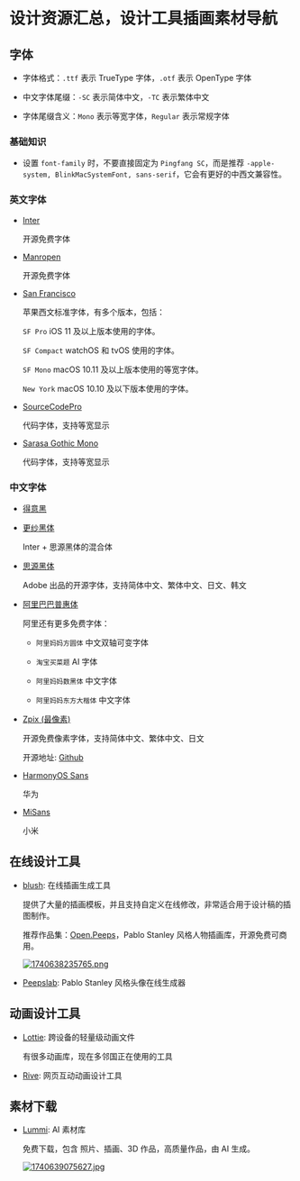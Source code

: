 # 设计资源汇总，设计工具插画素材导航

## 字体

- 字体格式：`.ttf` 表示 TrueType 字体，`.otf` 表示 OpenType 字体

- 中文字体尾缀：`-SC` 表示简体中文，`-TC` 表示繁体中文

- 字体尾缀含义：`Mono` 表示等宽字体，`Regular` 表示常规字体

### 基础知识

- 设置 `font-family` 时，不要直接固定为 `Pingfang SC`，而是推荐 `-apple-system, BlinkMacSystemFont, sans-serif`，它会有更好的中西文兼容性。

### 英文字体

- [Inter](https://rsms.me/inter/)

  开源免费字体

- [Manropen](https://fonts.google.com/specimen/Manrope)

  开源免费字体

- [San Francisco](https://developer.apple.com/fonts/)

  苹果西文标准字体，有多个版本，包括：

  `SF Pro` iOS 11 及以上版本使用的字体。

  `SF Compact` watchOS 和 tvOS 使用的字体。

  `SF Mono` macOS 10.11 及以上版本使用的等宽字体。

  `New York` macOS 10.10 及以下版本使用的字体。

- [SourceCodePro](https://github.com/Falkor/dotfiles/blob/master/fonts/SourceCodePro%2BPowerline%2BAwesome%2BRegular.ttf)

  代码字体，支持等宽显示

- [Sarasa Gothic Mono](https://picaq.github.io/sarasa/)

  代码字体，支持等宽显示

### 中文字体

- [得意黑](https://github.com/atelier-anchor/smiley-sans)

- [更纱黑体](https://github.com/be5invis/Sarasa-Gothic)

  Inter + 思源黑体的混合体

- [思源黑体](https://github.com/adobe-fonts/source-han-sans)

  Adobe 出品的开源字体，支持简体中文、繁体中文、日文、韩文

- [阿里巴巴普惠体](https://www.alibabafonts.com/#/font/normal)

  阿里还有更多免费字体：

  - `阿里妈妈方圆体` 中文双轴可变字体

  - `淘宝买菜题` AI 字体

  - `阿里妈妈数黑体` 中文字体

  - `阿里妈妈东方大楷体` 中文字体

- [Zpix (最像素)](https://zpix.vercel.app/)

  开源免费像素字体，支持简体中文、繁体中文、日文

  开源地址: [Github](https://github.com/SolidZORO/zpix-pixel-font)

- [HarmonyOS Sans](https://developer.huawei.com/consumer/en/doc/design-guides-V1/font-0000001157868583-V1)

  华为

- [MiSans](https://hyperos.mi.com/font/en/download/)

  小米

## 在线设计工具

- [blush](https://blush.design/collections): 在线插画生成工具

  提供了大量的插画模板，并且支持自定义在线修改，非常适合用于设计稿的插图制作。

  推荐作品集：[Open.Peeps](https://www.openpeeps.com/)，Pablo Stanley 风格人物插画库，开源免费可商用。

  [![1740638235765.png](https://img.shejibiji.com/2025/02/27/67c0081d41470.png)](https://img.shejibiji.com/2025/02/27/67c0081d41470.png)

- [Peepslab](https://peepslab.com/): Pablo Stanley 风格头像在线生成器

## 动画设计工具

- [Lottie](https://lottiefiles.com/): 跨设备的轻量级动画文件

  有很多动画库，现在多邻国正在使用的工具

- [Rive](https://rive.app/): 网页互动动画设计工具

## 素材下载

- [Lummi](https://www.lummi.ai/): AI 素材库

  免费下载，包含 照片、插画、3D 作品，高质量作品，由 AI 生成。

  [![1740639075627.jpg](https://img.shejibiji.com/2025/02/27/67c00b6534919.jpg)](https://img.shejibiji.com/2025/02/27/67c00b6534919.jpg)

